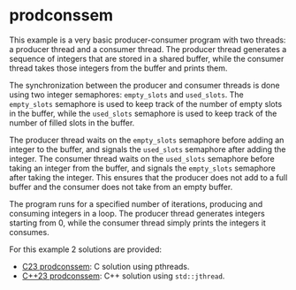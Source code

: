 # prodconssem

This example is a very basic producer-consumer program with two threads: a
producer thread and a consumer thread. The producer thread generates a sequence
of integers that are stored in a shared buffer, while the consumer thread takes
those integers from the buffer and prints them.

The synchronization between the producer and consumer threads is done using two
integer semaphores: `empty_slots` and `used_slots`. The `empty_slots` semaphore
is used to keep track of the number of empty slots in the buffer, while the
`used_slots` semaphore is used to keep track of the number of filled slots in
the buffer.

The producer thread waits on the `empty_slots` semaphore before adding an
integer to the buffer, and signals the `used_slots` semaphore after adding the
integer. The consumer thread waits on the `used_slots` semaphore before taking
an integer from the buffer, and signals the `empty_slots` semaphore after taking
the integer. This ensures that the producer does not add to a full buffer and
the consumer does not take from an empty buffer.

The program runs for a specified number of iterations, producing and consuming
integers in a loop. The producer thread generates integers starting from 0,
while the consumer thread simply prints the integers it consumes.

For this example 2 solutions are provided:

- [C23 prodconssem](../c23/prodconssem/main.c): C solution using pthreads.
- [C++23 prodconssem](../cpp23/prodconssem/main.cpp): C++ solution using
  `std::jthread`.